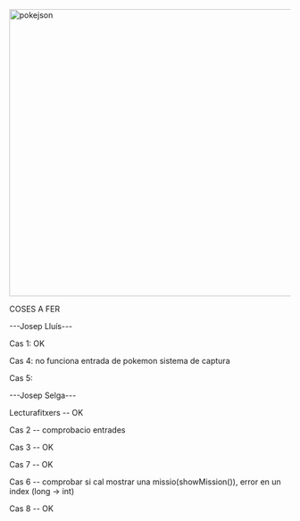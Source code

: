 <img width="515" alt="pokejson" src="https://user-images.githubusercontent.com/6912140/49163881-5848a080-f32e-11e8-94ec-122c33592dd4.PNG">


COSES A FER

---Josep Lluís---

Cas 1: OK 

Cas 4: no funciona entrada de pokemon
sistema de captura

Cas 5:

---Josep Selga---
 
Lecturafitxers  --  OK

Cas 2  -- comprobacio entrades

Cas 3 -- OK

Cas 7 -- OK

Cas 6 -- comprobar si cal mostrar una missio(showMission()), error en un index (long -> int)

Cas 8 -- OK


